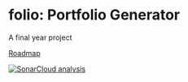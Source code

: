 # folio: Portfolio Generator

A final year project

[Roadmap](https://github.com/abhishek-maurya7/folio/wiki)

[![SonarCloud analysis](https://github.com/NewbieCodes1/folio/actions/workflows/sonarcloud.yml/badge.svg)](https://github.com/NewbieCodes1/folio/actions/workflows/sonarcloud.yml)